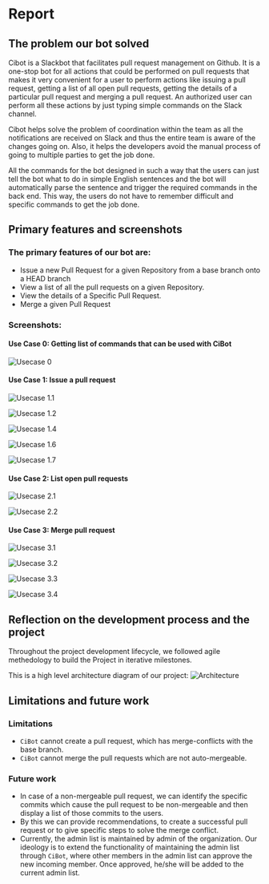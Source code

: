 # Report

## The problem our bot solved

Cibot is a Slackbot that facilitates pull request management on Github. It is a one-stop bot for all actions that could be performed on pull requests that makes it very convenient for a user to perform actions like issuing a pull request, getting a list of all open pull requests, getting the details of a particular pull request and merging a pull request. An authorized user can perform all these actions by just typing simple commands on the Slack channel.

Cibot helps solve the problem of coordination within the team as all the notifications are received on Slack and thus the entire team is aware of the changes going on. Also, it helps the developers avoid the manual process of going to multiple parties to get the job done.

All the commands for the bot designed in such a way that the users can just tell the bot what to do in simple English sentences and the bot will automatically parse the sentence and trigger the required commands in the back end. This way, the users do not have to remember difficult and specific commands to get the job done.

## Primary features and screenshots

### The primary features of our bot are:

* Issue a new Pull Request for a given Repository from a base branch onto a HEAD branch
* View a list of all the pull requests on a given Repository.
* View the details of a Specific Pull Request.
* Merge a given Pull Request

### Screenshots:

#### Use Case 0: Getting list of commands that can be used with CiBot
![Usecase 0](images/usecase0.png)

#### Use Case 1: Issue a pull request

![Usecase 1.1](images/usecase1_1.png)

![Usecase 1.2](images/usecase1_2.png)

![Usecase 1.4](images/usecase1_4.png)

![Usecase 1.6](images/usecase1_6.png)

![Usecase 1.7](images/usecase1_7.png)

#### Use Case 2: List open pull requests

![Usecase 2.1](images/usecase2_1.png)

![Usecase 2.2](images/usecase2_2.png)

#### Use Case 3: Merge pull request

![Usecase 3.1](images/usecase3_1.png)

![Usecase 3.2](images/usecase3_2.png)

![Usecase 3.3](images/usecase3_3.png)

![Usecase 3.4](images/usecase3_4.png)


## Reflection on the development process and the project

Throughout the project development lifecycle, we followed agile methedology to build the Project in iterative milestones.

This is a high level architecture diagram of our project:
![Architecture](media/ArchitectureDiagram.png)

## Limitations and future work

### Limitations

* `CiBot` cannot create a pull request, which has merge-conflicts with the base branch.
* `CiBot` cannot merge the pull requests which are not auto-mergeable.

### Future work

* In case of a non-mergeable pull request, we can identify the specific commits which cause the pull request to be non-mergeable and then display a list of those commits to the users.
* By this we can provide recommendations, to create a successful pull request or to give specific steps to solve the merge conflict.
* Currently, the admin list is maintained by admin of the organization. Our ideology is to extend the functionality of maintaining the admin list through `CiBot`, where other members in the admin list can approve the new incoming member. Once approved, he/she will be added to the current admin list.
